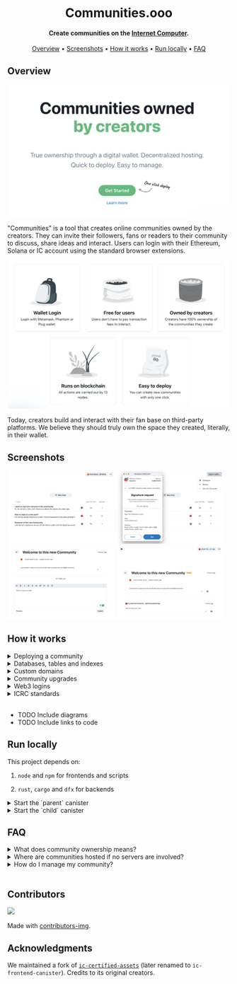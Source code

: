 <h1 align="center">Communities.ooo</h1>

<h4 align="center">Create communities on the <a href="https://internetcomputer.org/" target="_blank">Internet Computer</a>.</h4>

<p align="center">
  <a href="#overview">Overview</a> •
  <a href="#screenshots">Screenshots</a> •
  <a href="#how-it-works">How it works</a> •
  <a href="#run-locally">Run locally</a> •
  <a href="#faq">FAQ</a>
</p>

## Overview

![image](./.notes/assets/landing/hero.png)

"Communities" is a tool that creates online communities owned by the creators. They can invite their followers, fans or readers to their community to discuss, share ideas and interact. Users can login with their Ethereum, Solana or IC account using the standard browser extensions.

[![Get Started](./.notes/assets/landing/features.png)](https://www.communities.ooo/)

Today, creators build and interact with their fan base on third-party platforms. We believe they should truly own the space they created, literally, in their wallet.

## Screenshots

<p>
  <img src="./.notes/assets/screenshots/community.png" width="48%" />
  <img src="./.notes/assets/screenshots/sign-in.png" width="48%" />
  <br/>
  <img src="./.notes/assets/screenshots/reply-editor.png" width="48%" />
  <img src="./.notes/assets/screenshots/moderation-page.png" width="48%" /> 
</p>

## How it works

<details>
<summary>Deploying a community</summary>

<br/>

To achieve complete ownership of a community we require that there's a special canister (the parent) that deploys the community canisters (the children). The parent right now is controlled by us and could be autonomous in the future. When a creator creates a new community a couple things happen in the background. First the creator [transfers ~0.10$ in ICP + 10%](https://github.com/LiveDuo/communities/blob/ed5ebdba098359e726a4649d0b6231a1143fe85a/src/_parent/frontend/store/parent.js#L78) to account for the operation. When the [transfer is done](https://github.com/LiveDuo/communities/blob/master/src/_parent/backend/create_child.rs#L20), a new canister is created and then [the frontend assets are uploaded](https://github.com/LiveDuo/communities/blob/ed5ebdba098359e726a4649d0b6231a1143fe85a/src/_parent/backend/create_child.rs#L123) to the canisters. After the upload the child canister is ready and ownership of that newly created canister is [transferred](https://github.com/LiveDuo/communities/blob/ed5ebdba098359e726a4649d0b6231a1143fe85a/src/_parent/backend/create_child.rs#L183) from the parent canister to the creator. At that point the creator has complete ownership of the community as a canister controller.

</details>


<details>
<summary>Databases, tables and indexes</summary>

<br/>

As this project is relational by nature, simple key-store data structures wouldn't cut it. Instead we needed data structures that are very similar to conventional SQL databases. For that reason we implemented a relational-style databases using tables, relations and indexes in the Internet Computer. More specifically, [tables](https://github.com/LiveDuo/communities/blob/ed5ebdba098359e726a4649d0b6231a1143fe85a/src/_child/backend/state.rs#L261) a maps from record id to record data, [relations](https://github.com/LiveDuo/communities/blob/ed5ebdba098359e726a4649d0b6231a1143fe85a/src/_child/backend/state.rs#L170) are two-way ordered maps from a record id of one table to a record id of another table and indexes are either [maps](https://github.com/LiveDuo/communities/blob/ed5ebdba098359e726a4649d0b6231a1143fe85a/src/_child/backend/state.rs#L246) or [ordered maps for ordered data](https://github.com/LiveDuo/communities/blob/ed5ebdba098359e726a4649d0b6231a1143fe85a/src/_child/backend/state.rs#L250). Note that when we first design our database, stable memory was not mature enough so we are using heap memory at the moment but the same design applies to stable memory as well.

</details>


<details>
<summary>Custom domains</summary>

<br/>

To assign a custom domain a creator has to enter that domain from "Custom domain" modal and then added the displayed DNS records to their DNS registrar. Behind the since a [request is made to the backend](https://github.com/LiveDuo/communities/blob/4c64419705825013e716a0afcdd0870293ff6ced/src/_child/backend/domain.rs#L111) that starts the domain registration process. First the domain is [stored in the database](https://github.com/LiveDuo/communities/blob/4c64419705825013e716a0afcdd0870293ff6ced/src/_child/backend/domain.rs#L167) and a TXT file is the [hosted in the canister](https://github.com/LiveDuo/communities/blob/4c64419705825013e716a0afcdd0870293ff6ced/src/_child/backend/domain.rs#L154) for  the Internet computer to verify. Every 6 hours, [a timer is trigger](https://github.com/LiveDuo/communities/blob/4c64419705825013e716a0afcdd0870293ff6ced/src/_child/backend/domain.rs#L122) in the canister that notifies the Internet computer about the newly registered domain, then if the DNS records are set correctly the Internet computer allows that domain to be used for that canister. If that request succeeds the domain is [marked as "done" in the database](https://github.com/LiveDuo/communities/blob/4c64419705825013e716a0afcdd0870293ff6ced/src/_child/backend/domain.rs#L90) otherwise the error is stored and is shown to the creator once they open the "Custom domain" modal again.

</details>


<details>
<summary>Community upgrades</summary>

<br/>

As every creator deploys their own canister we built a system to coordinate opt-in upgrades through the parent canister which works as follows. Upgrades are [uploaded](https://github.com/LiveDuo/communities/blob/ed5ebdba098359e726a4649d0b6231a1143fe85a/src/_parent/backend/lib.rs#L313) to the parent canister and creators can see new upgrades in the "Upgrade Modal" and decide if they want to upgrade their communities. If they do, the community canister [requests from parent canister](https://github.com/LiveDuo/communities/blob/ed5ebdba098359e726a4649d0b6231a1143fe85a/src/_parent/backend/lib.rs#L283) and [stores the upgrade files](https://github.com/LiveDuo/communities/blob/ed5ebdba098359e726a4649d0b6231a1143fe85a/src/_child/backend/upgrade.rs#L56) including the new frontend assets and the new canister wasm file. Then the [upgrade starts in the background](https://github.com/LiveDuo/communities/blob/ed5ebdba098359e726a4649d0b6231a1143fe85a/src/_child/backend/upgrade.rs#L124) which calls the management canister to perform the upgrade with the new wasm file. Lastly, After the upgrade is done the frontend assets are [replaced](https://github.com/LiveDuo/communities/blob/ed5ebdba098359e726a4649d0b6231a1143fe85a/src/_child/backend/upgrade.rs#L153) with the new frontend assets. Note that one version can have multiple upgrade paths that we call tracks.

</details>


<details>
<summary>Web3 logins</summary>

<br/>

To make communities accessible from end users this project supports authentication with Ethereum and Solana browser extensions. When a user clicks the login button a new principal is created for them in the background and the credentials of this principal are stored in their browser. Then their wallet extension pops up requiring them to sign a [specific message with their wallet](https://github.com/LiveDuo/communities/blob/ed5ebdba098359e726a4649d0b6231a1143fe85a/src/_child/frontend/store/child.js#L334). When they do, that message is [send to the backend](https://github.com/LiveDuo/communities/blob/ed5ebdba098359e726a4649d0b6231a1143fe85a/src/_child/backend/lib.rs#L85) where [both the content of the message is checked](https://github.com/LiveDuo/communities/blob/ed5ebdba098359e726a4649d0b6231a1143fe85a/src/_child/backend/lib.rs#L92) and the address that signed it. If a user clear their cookies or want to sign in from another divide they just have to start this process again and a new principal is created for them but is linked to the same profile.

</details>


<details>
<summary>ICRC standards</summary>

<br/>

Since one of that major goals of the project was to own communities as NFTs, we had to [made the project compliant](https://github.com/LiveDuo/communities/blob/feature/custom-domains/src/_child/backend/icrc7.rs) with either [DIP721](https://github.com/Psychedelic/DIP721) or [ICRC7](https://github.com/dfinity/ICRC/blob/main/ICRCs/ICRC-7/ICRC-7.md) standards and from various discussions with community members we decided on the latter. Since the ICRC7 standard is not fully adopted yet by wallets and marketplaces this feature is not tested in real conditions yet. This feature will be revised once these parties adopt the standard further.

</details>


<br/>

- TODO Include diagrams
- TODO Include links to code



## Run locally

This project depends on:

1. `node` and `npm` for frontends and scripts

2. `rust`, `cargo` and `dfx` for backends


<details>
<summary>Start the `parent` canister</summary>

<br/>

```sh
npm i # install deps

dfx start --clean # separate terminal
dfx deploy parent

npm run upload:parent
npm run dev:parent
```

</details>


<details>
<summary>Start the `child` canister</summary>

<br/>

```sh
npm i # install deps

dfx start --clean # separate terminal
dfx deploy child

npm run dev:child
```

</details>

## FAQ

<details>
<summary>What does community ownership means?</summary>

<br/>

New communities are owned and controlled from your Internet Computer wallet.

If you owned a community you have special privilege to assign moderators, take the community offline or transfer the ownership to another person if you wish to.

</details>

<details>
<summary>Where are communities hosted if no servers are involved?</summary>

<br/>

All communities run on the Internet Computer. They are assigned a subnet of 13 nodes that takes care of hosting the service. When user create a post, sends a reply or uploads a picture all nodes should come in consensus over the result of that operation.

Since there isn't anyone in the middle, server costs can only be increased by Internet Computer onchain governance.

</details>

<details>
<summary> How do I manage my community?</summary>

<br/>

The wallet that created a community is assigned the "Admin".

They will be able to hide replies they deemed inappropriate, lock posts and assign other moderators to have these special privileges too.

</details>
<br/>

## Contributors

<a href="https://github.com/liveduo/communities/graphs/contributors">
  <img src="https://contrib.rocks/image?repo=LiveDuo/communities" />
</a>

Made with [contributors-img](https://contrib.rocks).  

## Acknowledgments

We maintained a fork of [`ic-certified-assets`](https://github.com/dfinity/sdk/tree/master/src/canisters/frontend/ic-frontend-canister) (later renamed to `ic-frontend-canister`). Credits to its original creators.
